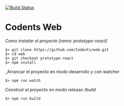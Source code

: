 [![Build Status](https://travis-ci.org/chrissearle/web-hello-world.png?branch=master)](https://travis-ci.org/chrissearle/web-hello-world)
# **Codents Web**

_Como instalar el proyecto [rama: prototype-react]_
```
$> git clone https://github.com/Codents/web.git
$> cd web
$> git checkout prototype-react
$> npm install
```

_Arrancar el proyecto en modo desarrollo y con watcher
```
$> npm run watch
```

_Construir el proyecto en modo release /build_
```
$> npm run build
```
